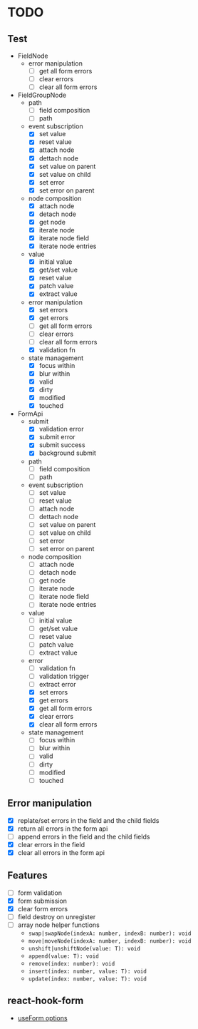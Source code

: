 # TODO

## Test

- FieldNode
  - error manipulation
    - [ ] get all form errors
    - [ ] clear errors
    - [ ] clear all form errors

- FieldGroupNode
  - path
    - [ ] field composition
    - [ ] path
  - event subscription
    - [x] set value
    - [x] reset value
    - [x] attach node
    - [x] dettach node
    - [x] set value on parent
    - [x] set value on child
    - [x] set error
    - [x] set error on parent
  - node composition
    - [x] attach node
    - [x] detach node
    - [x] get node
    - [x] iterate node
    - [x] iterate node field
    - [x] iterate node entries
  - value
    - [x] initial value
    - [x] get/set value
    - [x] reset value
    - [x] patch value
    - [x] extract value
  - error manipulation
    - [x] set errors
    - [x] get errors
    - [ ] get all form errors
    - [ ] clear errors
    - [ ] clear all form errors
    - [x] validation fn
  - state management
    - [x] focus within
    - [x] blur within
    - [x] valid
    - [x] dirty
    - [x] modified
    - [x] touched

- FormApi
  - submit
    - [x] validation error
    - [x] submit error
    - [x] submit success
    - [x] background submit
  - path
    - [ ] field composition
    - [ ] path
  - event subscription
    - [ ] set value
    - [ ] reset value
    - [ ] attach node
    - [ ] dettach node
    - [ ] set value on parent
    - [ ] set value on child
    - [ ] set error
    - [ ] set error on parent
  - node composition
    - [ ] attach node
    - [ ] detach node
    - [ ] get node
    - [ ] iterate node
    - [ ] iterate node field
    - [ ] iterate node entries
  - value
    - [ ] initial value
    - [ ] get/set value
    - [ ] reset value
    - [ ] patch value
    - [ ] extract value
  - error
    - [ ] validation fn
    - [ ] validation trigger
    - [ ] extract error
    - [x] set errors
    - [x] get errors
    - [x] get all form errors
    - [x] clear errors
    - [x] clear all form errors
  - state management
    - [ ] focus within
    - [ ] blur within
    - [ ] valid
    - [ ] dirty
    - [ ] modified
    - [ ] touched

## Error manipulation

- [x] replate/set errors in the field and the child fields
- [x] return all errors in the form api
- [ ] append errors in the field and the child fields
- [x] clear errors in the field
- [x] clear all errors in the form api

## Features

- [ ] form validation
- [x] form submission
- [x] clear form errors
- [ ] field destroy on unregister
- [ ] array node helper functions
  - `swap|swapNode(indexA: number, indexB: number): void`
  - `move|moveNode(indexA: number, indexB: number): void`
  - `unshift|unshiftNode(value: T): void`
  - `append(value: T): void`
  - `remove(index: number): void`
  - `insert(index: number, value: T): void`
  - `update(index: number, value: T): void`

## react-hook-form

- [useForm options](https://react-hook-form.com/docs/useform)

